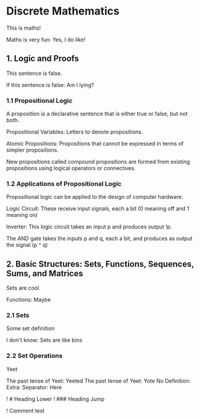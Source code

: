 # Discrete Mathematics

This is maths!

Maths is very fun: Yes, I do like!

## 1. Logic and Proofs

This sentence is false.

If this sentence is false: Am I lying?

### 1.1 Propositional Logic
A proposition is a declarative sentence that is either true or false, but not both.

Propositional Variables: Letters to denote propositions.

Atomic Propositions: Propositions that cannot be expressed in terms of simpler propositions.

New propositions called compound propositions are formed from existing propositions using logical operators or connectives.

### 1.2 Applications of Propositional Logic

Propositional logic can be applied to the design of computer hardware.

Logic Circuit: These receive input signals, each a bit (0 meaning off and 1 meaning on)

Inverter: This logic circuit takes an input p and produces output !p.

The AND gate takes the inputs p and q, each a bit, and produces as output the signal (p ^ q)

## 2. Basic Structures: Sets, Functions, Sequences, Sums, and Matrices

Sets are cool.

Functions: Maybe

### 2.1 Sets

Some set definition

I don't know: Sets are like bins

### 2.2 Set Operations

Yeet

The past tense of Yeet: Yeeted 
The past tense of Yeet: Yote
No Definition:
Extra: Separator: Here

! # Heading Lower
! ### Heading Jump

! Comment test

